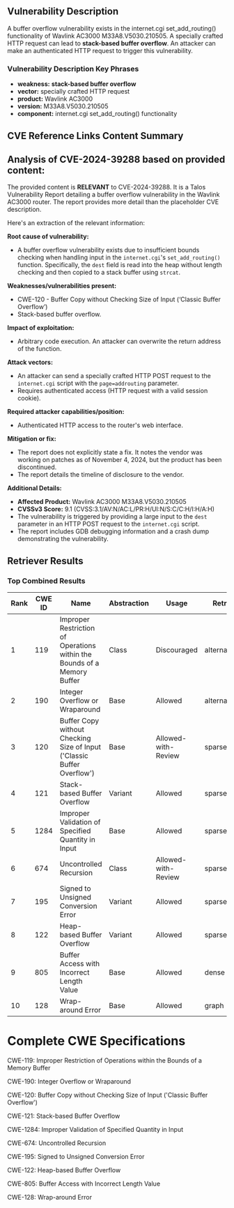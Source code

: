 ## Vulnerability Description
A buffer overflow vulnerability exists in the internet.cgi set_add_routing() functionality of Wavlink AC3000 M33A8.V5030.210505. A specially crafted HTTP request can lead to **stack-based buffer overflow**. An attacker can make an authenticated HTTP request to trigger this vulnerability.

### Vulnerability Description Key Phrases
- **weakness:** **stack-based buffer overflow**
- **vector:** specially crafted HTTP request
- **product:** Wavlink AC3000
- **version:** M33A8.V5030.210505
- **component:** internet.cgi set_add_routing() functionality

## CVE Reference Links Content Summary
## Analysis of CVE-2024-39288 based on provided content:

The provided content is **RELEVANT** to CVE-2024-39288. It is a Talos Vulnerability Report detailing a buffer overflow vulnerability in the Wavlink AC3000 router. The report provides more detail than the placeholder CVE description.

Here's an extraction of the relevant information:

**Root cause of vulnerability:**

*   A buffer overflow vulnerability exists due to insufficient bounds checking when handling input in the `internet.cgi`'s `set_add_routing()` function. Specifically, the `dest` field is read into the heap without length checking and then copied to a stack buffer using `strcat`.

**Weaknesses/vulnerabilities present:**

*   CWE-120 - Buffer Copy without Checking Size of Input (‘Classic Buffer Overflow’)
*   Stack-based buffer overflow.

**Impact of exploitation:**

*   Arbitrary code execution. An attacker can overwrite the return address of the function.

**Attack vectors:**

*   An attacker can send a specially crafted HTTP POST request to the `internet.cgi` script with the `page=addrouting` parameter.
*   Requires authenticated access (HTTP request with a valid session cookie).

**Required attacker capabilities/position:**

*   Authenticated HTTP access to the router's web interface.

**Mitigation or fix:**

*   The report does not explicitly state a fix. It notes the vendor was working on patches as of November 4, 2024, but the product has been discontinued.
*   The report details the timeline of disclosure to the vendor.

**Additional Details:**

*   **Affected Product:** Wavlink AC3000 M33A8.V5030.210505
*   **CVSSv3 Score:** 9.1 (CVSS:3.1/AV:N/AC:L/PR:H/UI:N/S:C/C:H/I:H/A:H)
*   The vulnerability is triggered by providing a large input to the `dest` parameter in an HTTP POST request to the `internet.cgi` script.
*   The report includes GDB debugging information and a crash dump demonstrating the vulnerability.

## Retriever Results

### Top Combined Results

| Rank | CWE ID | Name | Abstraction | Usage  | Retrievers | Individual Scores |
|------|--------|------|-------------|-------|------------|-------------------|
| 1 | 119 | Improper Restriction of Operations within the Bounds of a Memory Buffer | Class | Discouraged | alternate_terms | 0.800 |
| 2 | 190 | Integer Overflow or Wraparound | Base | Allowed | alternate_terms | 0.800 |
| 3 | 120 | Buffer Copy without Checking Size of Input ('Classic Buffer Overflow') | Base | Allowed-with-Review | sparse | 0.329 |
| 4 | 121 | Stack-based Buffer Overflow | Variant | Allowed | sparse | 0.319 |
| 5 | 1284 | Improper Validation of Specified Quantity in Input | Base | Allowed | sparse | 0.286 |
| 6 | 674 | Uncontrolled Recursion | Class | Allowed-with-Review | sparse | 0.278 |
| 7 | 195 | Signed to Unsigned Conversion Error | Variant | Allowed | sparse | 0.274 |
| 8 | 122 | Heap-based Buffer Overflow | Variant | Allowed | sparse | 0.274 |
| 9 | 805 | Buffer Access with Incorrect Length Value | Base | Allowed | dense | 0.581 |
| 10 | 128 | Wrap-around Error | Base | Allowed | graph | 0.003 |



# Complete CWE Specifications

CWE-119: Improper Restriction of Operations within the Bounds of a Memory Buffer

CWE-190: Integer Overflow or Wraparound

CWE-120: Buffer Copy without Checking Size of Input ('Classic Buffer Overflow')

CWE-121: Stack-based Buffer Overflow

CWE-1284: Improper Validation of Specified Quantity in Input

CWE-674: Uncontrolled Recursion

CWE-195: Signed to Unsigned Conversion Error

CWE-122: Heap-based Buffer Overflow

CWE-805: Buffer Access with Incorrect Length Value

CWE-128: Wrap-around Error